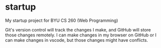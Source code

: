 # startup
My startup project for BYU CS 260 (Web Programming)

Git's version control will track the changes I make, and GitHub will store those changes remotely.
I can make changes in my browser on GitHub or I can make changes in vscode, but those changes might have conflicts.
